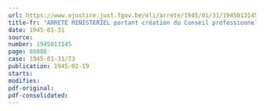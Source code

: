 ```yaml
---
url: https://www.ejustice.just.fgov.be/eli/arrete/1945/01/31/1945013145/justel
title-fr: "ARRETE MINISTERIEL portant création du Conseil professionnel de l'Industrie des Métaux non ferreux"
date: 1945-01-31
source:
number: 1945013145
page: 88888
case: 1945-01-31/73
publication: 1945-02-19
starts:
modifies:
pdf-original:
pdf-consolidated:
---
```


